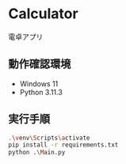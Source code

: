 # Calculator

電卓アプリ

## 動作確認環境

- Windows 11
- Python 3.11.3

## 実行手順

```sh
.\venv\Scripts\activate
pip install -r requirements.txt
python .\Main.py
```
